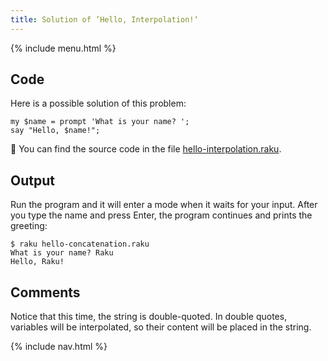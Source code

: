 ```yaml
---
title: Solution of ’Hello, Interpolation!‘
---
```


{% include menu.html %}

## Code

Here is a possible solution of this problem:

    my $name = prompt 'What is your name? ';
    say "Hello, $name!";

🦋 You can find the source code in the file [hello-interpolation.raku](https://github.com/ash/raku-course/blob/master/exercises/strings/hello-interpolation.raku).

## Output

Run the program and it will enter a mode when it waits for your input. After you type the name and press Enter, the program continues and prints the greeting:

    $ raku hello-concatenation.raku
    What is your name? Raku
    Hello, Raku!

## Comments

Notice that this time, the string is double-quoted. In double quotes, variables will be interpolated, so their content will be placed in the string.

{% include nav.html %}
